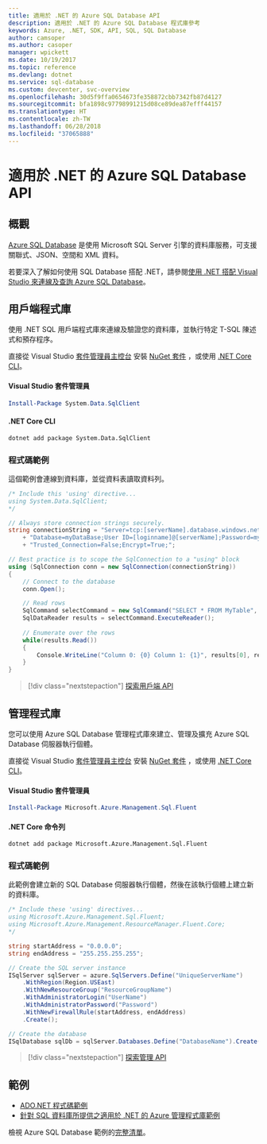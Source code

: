 ```yaml
---
title: 適用於 .NET 的 Azure SQL Database API
description: 適用於 .NET 的 Azure SQL Database 程式庫參考
keywords: Azure, .NET, SDK, API, SQL, SQL Database
author: camsoper
ms.author: casoper
manager: wpickett
ms.date: 10/19/2017
ms.topic: reference
ms.devlang: dotnet
ms.service: sql-database
ms.custom: devcenter, svc-overview
ms.openlocfilehash: 30d5f9ffa0654673fe358872cbb7342fb87d4127
ms.sourcegitcommit: bfa1898c97798991215d08ce89dea87efff44157
ms.translationtype: HT
ms.contentlocale: zh-TW
ms.lasthandoff: 06/28/2018
ms.locfileid: "37065888"
---
```

# <a name="azure-sql-database-apis-for-net"></a>適用於 .NET 的 Azure SQL Database API

## <a name="overview"></a>概觀

[Azure SQL Database](https://docs.microsoft.com/azure/sql-database/sql-database-technical-overview) 是使用 Microsoft SQL Server 引擎的資料庫服務，可支援關聯式、JSON、空間和 XML 資料。 

若要深入了解如何使用 SQL Database 搭配 .NET，請參閱[使用 .NET 搭配 Visual Studio 來連線及查詢 Azure SQL Database](https://docs.microsoft.com/azure/sql-database/sql-database-connect-query-dotnet-visual-studio)。

## <a name="client-library"></a>用戶端程式庫

使用 .NET SQL 用戶端程式庫來連線及驗證您的資料庫，並執行特定 T-SQL 陳述式和預存程序。

直接從 Visual Studio [套件管理員主控台](https://docs.microsoft.com/nuget/tools/package-manager-console) 安裝 [NuGet 套件]( https://www.nuget.org/packages/System.Data.SqlClient) ，或使用 [.NET Core CLI](https://docs.microsoft.com/dotnet/core/tools/dotnet-add-package)。

#### <a name="visual-studio-package-manager"></a>Visual Studio 套件管理員

```powershell
Install-Package System.Data.SqlClient
```

#### <a name="net-core-cli"></a>.NET Core CLI

```bash
dotnet add package System.Data.SqlClient
```

### <a name="code-example"></a>程式碼範例

這個範例會連線到資料庫，並從資料表讀取資料列。

```csharp
/* Include this 'using' directive...
using System.Data.SqlClient;
*/

// Always store connection strings securely. 
string connectionString = "Server=tcp:[serverName].database.windows.net;" 
    + "Database=myDataBase;User ID=[loginname]@[serverName];Password=myPassword;"
    + "Trusted_Connection=False;Encrypt=True;";

// Best practice is to scope the SqlConnection to a "using" block
using (SqlConnection conn = new SqlConnection(connectionString))
{
    // Connect to the database
    conn.Open();

    // Read rows
    SqlCommand selectCommand = new SqlCommand("SELECT * FROM MyTable", conn);
    SqlDataReader results = selectCommand.ExecuteReader();
    
    // Enumerate over the rows
    while(results.Read())
    {
        Console.WriteLine("Column 0: {0} Column 1: {1}", results[0], results[1]);
    }
}
```

> [!div class="nextstepaction"]
> [探索用戶端 API](/dotnet/api/overview/azure/sql/client)

## <a name="management-library"></a>管理程式庫

您可以使用 Azure SQL Database 管理程式庫來建立、管理及擴充 Azure SQL Database 伺服器執行個體。

直接從 Visual Studio [套件管理員主控台](https://docs.microsoft.com/nuget/tools/package-manager-console) 安裝 [NuGet 套件](https://www.nuget.org/packages/Microsoft.Azure.Management.Sql.Fluent/) ，或使用 [.NET Core CLI](https://docs.microsoft.com/dotnet/core/tools/dotnet-add-package)。

#### <a name="visual-studio-package-manager"></a>Visual Studio 套件管理員

```powershell
Install-Package Microsoft.Azure.Management.Sql.Fluent
``` 

#### <a name="net-core-command-line"></a>.NET Core 命令列

```bash
dotnet add package Microsoft.Azure.Management.Sql.Fluent
```

### <a name="code-example"></a>程式碼範例

此範例會建立新的 SQL Database 伺服器執行個體，然後在該執行個體上建立新的資料庫。

```csharp
/* Include these 'using' directives...
using Microsoft.Azure.Management.Sql.Fluent;
using Microsoft.Azure.Management.ResourceManager.Fluent.Core;
*/

string startAddress = "0.0.0.0";
string endAddress = "255.255.255.255";

// Create the SQL server instance
ISqlServer sqlServer = azure.SqlServers.Define("UniqueServerName")
    .WithRegion(Region.USEast)
    .WithNewResourceGroup("ResourceGroupName")
    .WithAdministratorLogin("UserName")
    .WithAdministratorPassword("Password")
    .WithNewFirewallRule(startAddress, endAddress)
    .Create();

// Create the database
ISqlDatabase sqlDb = sqlServer.Databases.Define("DatabaseName").Create();
```

> [!div class="nextstepaction"]
> [探索管理 API](/dotnet/api/overview/azure/sql/management)

## <a name="samples"></a>範例

- [ADO.NET 程式碼範例](/dotnet/framework/data/adonet/ado-net-code-examples)
- [針對 SQL 資料庫所提供之適用於 .NET 的 Azure 管理程式庫範例](/dotnet/azure/dotnet-sdk-azure-sql-database-samples)

檢視 Azure SQL Database 範例的[完整清單](https://azure.microsoft.com/en-us/resources/samples/?platform=dotnet&term=sql+database)。

